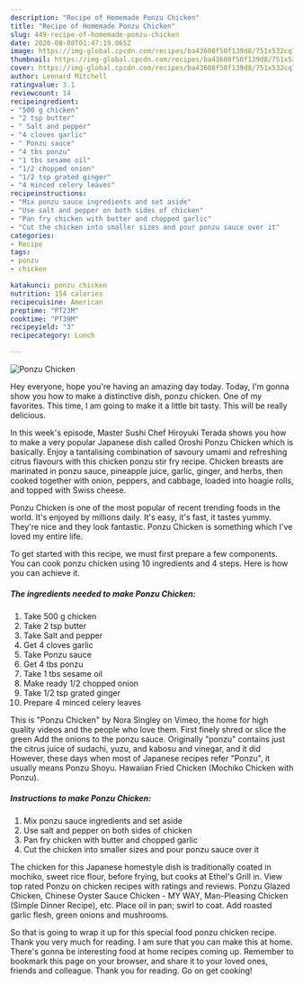 ```yaml
---
description: "Recipe of Homemade Ponzu Chicken"
title: "Recipe of Homemade Ponzu Chicken"
slug: 449-recipe-of-homemade-ponzu-chicken
date: 2020-08-08T01:47:19.065Z
image: https://img-global.cpcdn.com/recipes/ba43608f50f139d8/751x532cq70/ponzu-chicken-recipe-main-photo.jpg
thumbnail: https://img-global.cpcdn.com/recipes/ba43608f50f139d8/751x532cq70/ponzu-chicken-recipe-main-photo.jpg
cover: https://img-global.cpcdn.com/recipes/ba43608f50f139d8/751x532cq70/ponzu-chicken-recipe-main-photo.jpg
author: Leonard Mitchell
ratingvalue: 3.1
reviewcount: 14
recipeingredient:
- "500 g chicken"
- "2 tsp butter"
- " Salt and pepper"
- "4 cloves garlic"
- " Ponzu sauce"
- "4 tbs ponzu"
- "1 tbs sesame oil"
- "1/2 chopped onion"
- "1/2 tsp grated ginger"
- "4 minced celery leaves"
recipeinstructions:
- "Mix ponzu sauce ingredients and set aside"
- "Use salt and pepper on both sides of chicken"
- "Pan fry chicken with butter and chopped garlic"
- "Cut the chicken into smaller sizes and pour ponzu sauce over it"
categories:
- Recipe
tags:
- ponzu
- chicken

katakunci: ponzu chicken 
nutrition: 154 calories
recipecuisine: American
preptime: "PT23M"
cooktime: "PT39M"
recipeyield: "3"
recipecategory: Lunch

---
```



![Ponzu Chicken](https://img-global.cpcdn.com/recipes/ba43608f50f139d8/751x532cq70/ponzu-chicken-recipe-main-photo.jpg)

Hey everyone, hope you're having an amazing day today. Today, I'm gonna show you how to make a distinctive dish, ponzu chicken. One of my favorites. This time, I am going to make it a little bit tasty. This will be really delicious.

In this week&#39;s episode, Master Sushi Chef Hiroyuki Terada shows you how to make a very popular Japanese dish called Oroshi Ponzu Chicken which is basically. Enjoy a tantalising combination of savoury umami and refreshing citrus flavours with this chicken ponzu stir fry recipe. Chicken breasts are marinated in ponzu sauce, pineapple juice, garlic, ginger, and herbs, then cooked together with onion, peppers, and cabbage, loaded into hoagie rolls, and topped with Swiss cheese.

Ponzu Chicken is one of the most popular of recent trending foods in the world. It's enjoyed by millions daily. It's easy, it's fast, it tastes yummy. They're nice and they look fantastic. Ponzu Chicken is something which I've loved my entire life.


To get started with this recipe, we must first prepare a few components. You can cook ponzu chicken using 10 ingredients and 4 steps. Here is how you can achieve it.

##### The ingredients needed to make Ponzu Chicken:

1. Take 500 g chicken
1. Take 2 tsp butter
1. Take  Salt and pepper
1. Get 4 cloves garlic
1. Take  Ponzu sauce
1. Get 4 tbs ponzu
1. Take 1 tbs sesame oil
1. Make ready 1/2 chopped onion
1. Take 1/2 tsp grated ginger
1. Prepare 4 minced celery leaves


This is &#34;Ponzu Chicken&#34; by Nora Singley on Vimeo, the home for high quality videos and the people who love them. First finely shred or slice the green Add the onions to the ponzu sauce. Originally &#34;ponzu&#34; contains just the citrus juice of sudachi, yuzu, and kabosu and vinegar, and it did However, these days when most of Japanese recipes refer &#34;Ponzu&#34;, it usually means Ponzu Shoyu. Hawaiian Fried Chicken (Mochiko Chicken with Ponzu). 

##### Instructions to make Ponzu Chicken:

1. Mix ponzu sauce ingredients and set aside
1. Use salt and pepper on both sides of chicken
1. Pan fry chicken with butter and chopped garlic
1. Cut the chicken into smaller sizes and pour ponzu sauce over it


The chicken for this Japanese homestyle dish is traditionally coated in mochiko, sweet rice flour, before frying, but cooks at Ethel&#39;s Grill in. View top rated Ponzu on chicken recipes with ratings and reviews. Ponzu Glazed Chicken, Chinese Oyster Sauce Chicken - MY WAY, Man-Pleasing Chicken (Simple Dinner Recipe), etc. Place oil in pan; swirl to coat. Add roasted garlic flesh, green onions and mushrooms. 

So that is going to wrap it up for this special food ponzu chicken recipe. Thank you very much for reading. I am sure that you can make this at home. There's gonna be interesting food at home recipes coming up. Remember to bookmark this page on your browser, and share it to your loved ones, friends and colleague. Thank you for reading. Go on get cooking!
